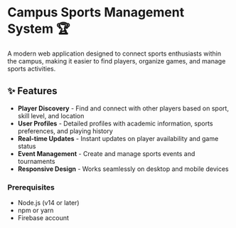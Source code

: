 # Campus Sports Management System 🏆

A modern web application designed to connect sports enthusiasts within the campus, making it easier to find players, organize games, and manage sports activities.

## ✨ Features

- **Player Discovery** - Find and connect with other players based on sport, skill level, and location
- **User Profiles** - Detailed profiles with academic information, sports preferences, and playing history
- **Real-time Updates** - Instant updates on player availability and game status
- **Event Management** - Create and manage sports events and tournaments
- **Responsive Design** - Works seamlessly on desktop and mobile devices


### Prerequisites

- Node.js (v14 or later)
- npm or yarn
- Firebase account